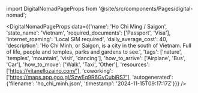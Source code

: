
import DigitalNomadPageProps from '@site/src/components/Pages/digital-nomad';

<DigitalNomadPageProps
    data={{'name': 'Ho Chi Ming / Saigon', 'state_name': 'Vietnam', 'required_documents': ['Passport', 'Visa'], 'internet_roaming': 'Local SIM required', 'daily_average_cost': 40, 'description': 'Ho Chi Minh, or Saigon, is a city in the south of Vietnam. Full of life, people and temples, parks and gardens to see.', 'tags': ['nature', 'temples', 'mountain', 'visit', 'dancing'], 'how_to_arrive': ['Airplane', 'Bus', 'Car'], 'how_to_move': ['Walk', 'Taxi', 'Other'], 'resources': ['https://vitanellozaino.com/'], 'coworking': ['https://maps.app.goo.gl/SzwEq9R6GvCubiRS7'], 'autogenerated': {'filename': 'ho_chi_minh.json', 'timestamp': '2024-11-15T09:17:17Z'}}}
/>
